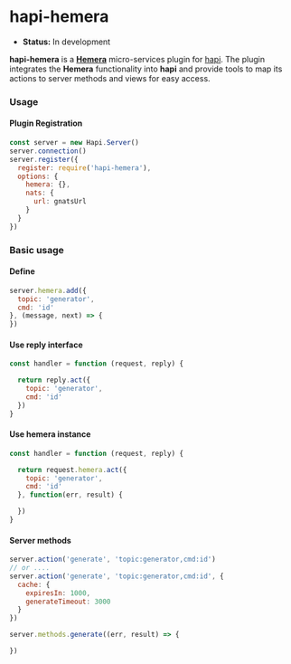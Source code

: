 # hapi-hemera

- __Status:__ In development

**hapi-hemera** is a [**Hemera**](https://github.com/hemerajs/hemera) micro-services plugin
for [hapi](https://github.com/hapijs/hapi). The plugin integrates the **Hemera** functionality into
**hapi** and provide tools to map its actions to server methods and views for easy access.

### Usage

#### Plugin Registration

```js
const server = new Hapi.Server()
server.connection()
server.register({
  register: require('hapi-hemera'),
  options: {
    hemera: {},
    nats: {
      url: gnatsUrl
    }
  }
})
```

### Basic usage

#### Define
```js
server.hemera.add({
  topic: 'generator',
  cmd: 'id'
}, (message, next) => {
})
```

#### Use reply interface
```js
const handler = function (request, reply) {

  return reply.act({
    topic: 'generator',
    cmd: 'id'
  })
}
```

#### Use hemera instance
```js
const handler = function (request, reply) {

  return request.hemera.act({
    topic: 'generator',
    cmd: 'id'
  }, function(err, result) {

  })
}
```

#### Server methods
```js
server.action('generate', 'topic:generator,cmd:id')
// or ....
server.action('generate', 'topic:generator,cmd:id', {
  cache: {
    expiresIn: 1000,
    generateTimeout: 3000
  }
})

server.methods.generate((err, result) => {

})
```
